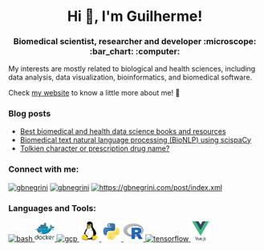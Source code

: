 <h1 align="center">Hi 👋, I'm Guilherme!</h1>
<h3 align="center">Biomedical scientist, researcher and developer :microscope: :bar_chart: :computer:</h3>

My interests are mostly related to biological and health sciences, including data analysis, data visualization, bioinformatics, and biomedical software.

Check [my website](https://gbnegrini.com/) to know a little more about me! :thought_balloon:


### Blog posts
<!-- BLOG-POST-LIST:START -->
- [Best biomedical and health data science books and resources](https://gbnegrini.com/post/best-biomedical-health-data-science-resources/)
- [Biomedical text natural language processing (BioNLP) using scispaCy](https://gbnegrini.com/post/biomedical-text-nlp-scispacy-named-entity-recognition-medical-records/)
- [Tolkien character or prescription drug name?](https://gbnegrini.com/post/tolkien-character-or-prescription-drug-neural-networks/)
<!-- BLOG-POST-LIST:END -->

<h3 align="left">Connect with me:</h3>
<p align="left">
<a href="https://twitter.com/gbnegrini" target="blank"><img align="center" src="https://raw.githubusercontent.com/rahuldkjain/github-profile-readme-generator/master/src/images/icons/Social/twitter.svg" alt="gbnegrini" height="30" width="40" /></a>
<a href="https://linkedin.com/in/gbnegrini" target="blank"><img align="center" src="https://raw.githubusercontent.com/rahuldkjain/github-profile-readme-generator/master/src/images/icons/Social//linked-in-alt.svg" alt="gbnegrini" height="30" width="40" /></a>
<a href="https://gbnegrini.com/post/index.xml" target="blank"><img align="center" src="https://raw.githubusercontent.com/rahuldkjain/github-profile-readme-generator/master/src/images/icons/Social/rss.svg" alt="https://gbnegrini.com/post/index.xml" height="30" width="40" /></a>
</p>

<h3 align="left">Languages and Tools:</h3>
<p align="left"> <a href="https://www.gnu.org/software/bash/" target="_blank"> <img src="https://www.vectorlogo.zone/logos/gnu_bash/gnu_bash-icon.svg" alt="bash" width="40" height="40"/> </a> <a href="https://www.docker.com/" target="_blank"> <img src="https://raw.githubusercontent.com/devicons/devicon/master/icons/docker/docker-original-wordmark.svg" alt="docker" width="40" height="40"/> </a> </a> <a href="https://cloud.google.com" target="_blank"> <img src="https://www.vectorlogo.zone/logos/google_cloud/google_cloud-icon.svg" alt="gcp" width="40" height="40"/> </a> <a href="https://www.linux.org/" target="_blank"> <img src="https://raw.githubusercontent.com/devicons/devicon/master/icons/linux/linux-original.svg" alt="linux" width="40" height="40"/> </a> <a href="https://www.python.org" target="_blank"> <img src="https://raw.githubusercontent.com/devicons/devicon/master/icons/python/python-original.svg" alt="python" width="40" height="40"/> </a> <a href="https://www.r-project.org/" target="_blank"> <img src="https://raw.githubusercontent.com/devicons/devicon/master/icons/r/r-original.svg" alt="r" width="40" height="40"/> </a> <a href="https://www.tensorflow.org" target="_blank"> <img src="https://www.vectorlogo.zone/logos/tensorflow/tensorflow-icon.svg" alt="tensorflow" width="40" height="40"/> </a> <a href="https://vuejs.org/" target="_blank"> <img src="https://raw.githubusercontent.com/devicons/devicon/master/icons/vuejs/vuejs-original-wordmark.svg" alt="vuejs" width="40" height="40"/> </a> </p>

